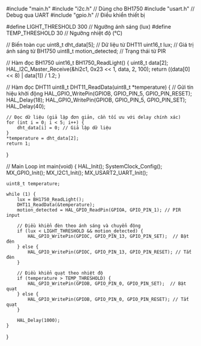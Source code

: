 #include "main.h"
#include "i2c.h"  // Dùng cho BH1750
#include "usart.h" // Debug qua UART
#include "gpio.h"  // Điều khiển thiết bị

#define LIGHT_THRESHOLD  300  // Ngưỡng ánh sáng (lux)
#define TEMP_THRESHOLD   30   // Ngưỡng nhiệt độ (°C)

// Biến toàn cục
uint8_t dht_data[5];  // Dữ liệu từ DHT11
uint16_t lux;         // Giá trị ánh sáng từ BH1750
uint8_t motion_detected; // Trạng thái từ PIR

// Hàm đọc BH1750
uint16_t BH1750_ReadLight() {
    uint8_t data[2];
    HAL_I2C_Master_Receive(&hi2c1, 0x23 << 1, data, 2, 100);
    return ((data[0] << 8) | data[1]) / 1.2;
}

// Hàm đọc DHT11
uint8_t DHT11_ReadData(uint8_t *temperature) {
    // Gửi tín hiệu khởi động
    HAL_GPIO_WritePin(GPIOB, GPIO_PIN_5, GPIO_PIN_RESET);
    HAL_Delay(18);
    HAL_GPIO_WritePin(GPIOB, GPIO_PIN_5, GPIO_PIN_SET);
    HAL_Delay(40);
    
    // Đọc dữ liệu (giả lập đơn giản, cần tối ưu với delay chính xác)
    for (int i = 0; i < 5; i++) {
        dht_data[i] = 0; // Giả lập dữ liệu
    }
    *temperature = dht_data[2];
    return 1;
}

// Main Loop
int main(void) {
    HAL_Init();
    SystemClock_Config();
    MX_GPIO_Init();
    MX_I2C1_Init();
    MX_USART2_UART_Init();

    uint8_t temperature;
    
    while (1) {
        lux = BH1750_ReadLight();
        DHT11_ReadData(&temperature);
        motion_detected = HAL_GPIO_ReadPin(GPIOA, GPIO_PIN_1); // PIR input
        
        // Điều khiển đèn theo ánh sáng và chuyển động
        if (lux < LIGHT_THRESHOLD && motion_detected) {
            HAL_GPIO_WritePin(GPIOC, GPIO_PIN_13, GPIO_PIN_SET);  // Bật đèn
        } else {
            HAL_GPIO_WritePin(GPIOC, GPIO_PIN_13, GPIO_PIN_RESET); // Tắt đèn
        }
        
        // Điều khiển quạt theo nhiệt độ
        if (temperature > TEMP_THRESHOLD) {
            HAL_GPIO_WritePin(GPIOB, GPIO_PIN_0, GPIO_PIN_SET);  // Bật quạt
        } else {
            HAL_GPIO_WritePin(GPIOB, GPIO_PIN_0, GPIO_PIN_RESET); // Tắt quạt
        }
        
        HAL_Delay(1000);
    }
}
